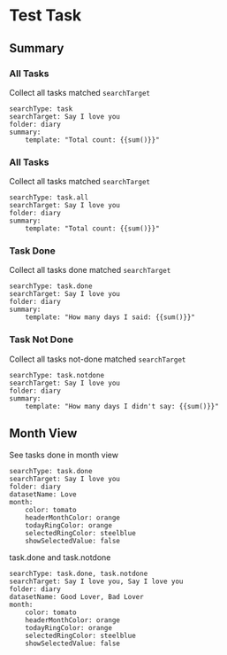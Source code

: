 # Test Task

## Summary

### All Tasks

Collect all tasks matched `searchTarget`

```tracker
searchType: task
searchTarget: Say I love you
folder: diary
summary:
    template: "Total count: {{sum()}}"
```

### All Tasks

Collect all tasks matched `searchTarget`

```tracker
searchType: task.all
searchTarget: Say I love you
folder: diary
summary:
    template: "Total count: {{sum()}}"
```

### Task Done

Collect all tasks done matched `searchTarget`

```tracker
searchType: task.done
searchTarget: Say I love you
folder: diary
summary:
    template: "How many days I said: {{sum()}}"
```

### Task Not Done

Collect all tasks not-done matched `searchTarget`

```tracker
searchType: task.notdone
searchTarget: Say I love you
folder: diary
summary:
    template: "How many days I didn't say: {{sum()}}"
```

## Month View

See tasks done in month view

```tracker
searchType: task.done
searchTarget: Say I love you
folder: diary
datasetName: Love
month:
    color: tomato
    headerMonthColor: orange
    todayRingColor: orange
    selectedRingColor: steelblue
    showSelectedValue: false
```

task.done and task.notdone

```tracker
searchType: task.done, task.notdone
searchTarget: Say I love you, Say I love you
folder: diary
datasetName: Good Lover, Bad Lover
month:
    color: tomato
    headerMonthColor: orange
    todayRingColor: orange
    selectedRingColor: steelblue
    showSelectedValue: false
```
